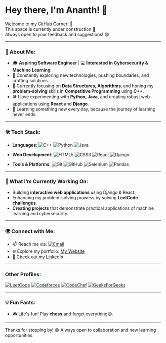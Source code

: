

<!--
**prabhuanantht/prabhuanantht** is a ✨ _special_ ✨ repository because its `README.md` (this file) appears on your GitHub profile.

Here are some ideas to get you started:

- 🔭 I’m currently working on ...
- 🌱 I’m currently learning ...
- 👯 I’m looking to collaborate on ...
- 🤔 I’m looking for help with ...
- 💬 Ask me about ...
- 📫 How to reach me: ...
- 😄 Pronouns: ...
- ⚡ Fun fact: ...
-->

# Hey there, I'm Ananth! 👋

Welcome to my GitHub Corner! 🚀                                                                        
This space is currently under construction 🚧                                                                
Always open to your feedback and suggestions! 😄

---

### 🌟 About Me:
- 🎓 **Aspiring Software Engineer** | 💻 **Interested in Cybersecurity & Machine Learning**
- 🔬 Constantly exploring new technologies, pushing boundaries, and crafting solutions.
- 🎯 Currently focusing on **Data Structures, Algorithms**, and honing my **problem-solving** skills in **Competitive Programming** using **C++**.
- 🛠️ I love experimenting with **Python, Java**, and creating robust web applications using **React** and **Django**.
- 🌱 Learning something new every day, because the journey of learning never ends.

---

### 🛠️ Tech Stack:
- **Languages**: 
  ![C++](https://img.shields.io/badge/-C++-00599C?style=flat-square&logo=c)
  ![Python](https://img.shields.io/badge/-Python-3776AB?style=flat-square&logo=python&logoColor=white)
  ![Java](https://img.shields.io/badge/-Java-007396?style=flat-square&logo=java&logoColor=white)
  
- **Web Development**: 
  ![HTML5](https://img.shields.io/badge/-HTML5-E34F26?style=flat-square&logo=html5&logoColor=white)
  ![CSS3](https://img.shields.io/badge/-CSS3-1572B6?style=flat-square&logo=css3)
  ![React](https://img.shields.io/badge/-React-61DAFB?style=flat-square&logo=react&logoColor=white)
  ![Django](https://img.shields.io/badge/-Django-092E20?style=flat-square&logo=django)

- **Tools & Platforms**:
  ![Git](https://img.shields.io/badge/-Git-F05032?style=flat-square&logo=git&logoColor=white)
  ![GitHub](https://img.shields.io/badge/-GitHub-181717?style=flat-square&logo=github)
  ![Selenium](https://img.shields.io/badge/-Selenium-43B02A?style=flat-square&logo=selenium&logoColor=white)
  ![Pandas](https://img.shields.io/badge/-Pandas-10074E?style=flat-square&logo=pandas&logoColor=white)

---

### 🧠 What I’m Currently Working On:
- Building **interactive web applications** using Django & React.
- Enhancing my problem-solving prowess by solving **LeetCode challenges**. 
- **Creating projects** that demonstrate practical applications of machine learning and cybersecurity.

---

### 🌍 Connect with Me:
- 📫 Reach me via: [![Email](https://img.shields.io/badge/-Email-D14836?style=flat-square&logo=gmail&logoColor=white)](mailto:prabhuanantht@gmail.com)
- 🌐 Explore my portfolio: [My Website](https://github.com/prabhuanantht)
- 💼 Check out my [LinkedIn](https://www.linkedin.com/in/ananthprabhut/)
<!-- - 📝 Catch my thoughts on [Medium](https://medium.com/@ananth)-->

---

### Other Profiles:
[![LeetCode](https://img.shields.io/badge/-LeetCode-FFA116?style=flat-square&logo=leetcode&logoColor=white)](https://leetcode.com/u/ananthprabhut/)
[![Codeforces](https://img.shields.io/badge/-Codeforces-1F8ACB?style=flat-square&logo=codeforces&logoColor=white)](https://codeforces.com/profile/prabhuanantht)
[![CodeChef](https://img.shields.io/badge/-CodeChef-5B4638?style=flat-square&logo=codechef&logoColor=white)](https://www.codechef.com/users/prabhuanantht)
[![GeeksForGeeks](https://img.shields.io/badge/-Geeksforgeeks-43B02A?style=flat-square&logo=geeksforgeeks&logoColor=white)](https://www.geeksforgeeks.org/user/prabhuanantht/)

---

### 💡 Fun Facts:
- 🎮 Life's fun! Play **chess** and forget everything😄.

---

<!--
### 📊 GitHub Stats:
![Ananth's GitHub stats](https://github-readme-stats.vercel.app/api?username=yourusername&show_icons=true&theme=radical)
-->

Thanks for stopping by! 😄 Always open to collaboration and new learning opportunities.
